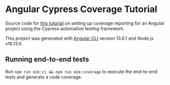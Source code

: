 # Angular Cypress Coverage Tutorial

Source code for [this tutorial](https://medium.com/@lukas.klement/implementing-code-coverage-with-angular-and-cypress-6ed08ed7e617) on setting up coverage reporting for an Angular project using the Cypress automation testing framework.

This project was generated with [Angular CLI](https://github.com/angular/angular-cli) version 13.0.1 and Node.js v16.13.0

## Running end-to-end tests

Run `npm run e2e:ci && npm run e2e:coverage` to execute the end-to-end tests and generate a code coverage.
